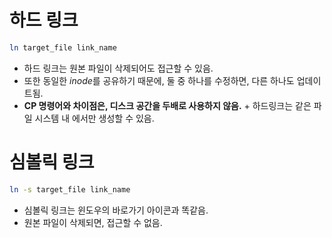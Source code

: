 # 하드 링크
```bash
ln target_file link_name
```
- 하드 링크는 원본 파일이 삭제되어도 접근할 수 있음.
- 또한 동일한 *inode*를 공유하기 때문에, 둘 중 하나를 수정하면, 다른 하나도 업데이트됨.
- **CP 명령어와 차이점은, 디스크 공간을 두배로 사용하지 않음.** + 하드링크는 같은 파일 시스템 내 에서만 생성할 수 있음.
# 심볼릭 링크
```bash
ln -s target_file link_name
```
- 심볼릭 링크는 윈도우의 바로가기 아이콘과 똑같음.
- 원본 파일이 삭제되면, 접근할 수 없음.